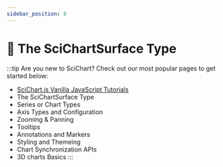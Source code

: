 ```yaml
---
sidebar_position: 0
---
```


# 🔄 The SciChartSurface Type

:::tip
Are you new to SciChart? Check out our most popular pages to get started below:
* [SciChart.js Vanilla JavaScript Tutorials](/docs/get-started/tutorials-js/01/README.md)   
* The SciChartSurface Type
* Series or Chart Types
* Axis Types and Configuration
* Zooming & Panning
* Tooltips
* Annotations and Markers
* Styling and Themeing
* Chart Synchronization APIs
* 3D charts Basics 
:::